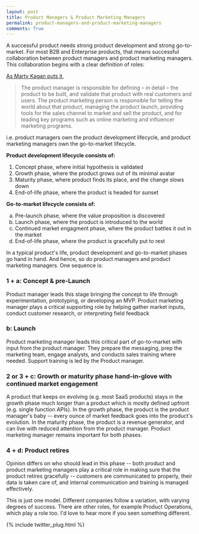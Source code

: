 ```yaml
---
layout: post
title: Product Managers & Product Marketing Managers
permalink: product-managers-and-product-marketing-managers
comments: True
---
```



A successful product needs strong product development and strong go-to-market. For most B2B and Enterprise products, that means successful collaboration between product managers and product marketing managers. This collaboration begins with a clear definition of roles:

[As Marty Kagan puts it](http://www.svpg.com/product-management-vs-product-marketing/),
> The product manager is responsible for defining – in detail – the product to be built, and validate that product with real customers and users. The product marketing person is responsible for telling the world about that product, managing the product launch, providing tools for the sales channel to market and sell the product, and for leading key programs such as online marketing and influencer marketing programs.


i.e. product managers own the product development lifecycle, and product marketing managers own the go-to-market lifecycle.

**Product development lifecycle consists of:**
1. Concept phase, where initial hypothesis is validated
2. Growth phase, where the product grows out of its minimal avatar
3. Maturity phase, where product finds its place, and the change slows down
4. End-of-life phase, where the product is headed for sunset

**Go-to-market lifecycle consists of:**
<ol type="a">
<li> Pre-launch phase, where the value proposition is discovered </li>
<li> Launch phase, where the product is introduced to the world </li>
<li> Continued market engagment phase, where the product battles it out in the market </li>
<li> End-of-life phase, where the product is gracefully put to rest </li>
</ol>
In a typical product's life, product development and go-to-market phases go hand in hand. And hence, so do product managers and product marketing managers. One sequence is:

### 1 + a: Concept & pre-Launch 
Product manager leads this stage bringing the concept to life through experimentation, prototyping, or developing an MVP. Product marketing manager plays a critical supporting role by helping gather market inputs, conduct customer research, or interpreting field feedback


### b: Launch 
Product marketing manager leads this critical part of go-to-market with input from the product manager. They prepare the messaging, prep the marketing team, engage analysts, and conducts sales training where needed. Support training is led by the Product manager. 

### 2 or 3 + c: Growth or maturity phase hand-in-glove with continued market engagement
A product that keeps on evolving (e.g. most SaaS products) stays in the growth phase much longer than a product which is mostly defined upfront (e.g. single function APIs). In the growth phase, the product is the product manager's baby -- every ounce of market feedback goes into the product's evolution. In the maturity phase, the product is a revenue generator, and can live with reduced attention from the product manager. Product marketing manager remains important for both phases. 

### 4 + d: Product retires    
Opinion differs on who should lead in this phase -- both product and product marketing managers play a critical role in making sure that the product retires gracefully -- customers are communicated to properly, their data is taken care of, and internal communication and training is managed effectively.

This is just one model. Different companies follow a variation, with varying degrees of success. There are other roles, for example Product Operations, which play a role too. I'd love to hear more if you seen something different. 


{% include twitter_plug.html %}
